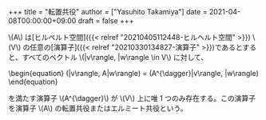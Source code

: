 +++
title = "転置共役"
author = ["Yasuhito Takamiya"]
date = 2021-04-08T00:00:00+09:00
draft = false
+++

\\(A\\) は[ヒルベルト空間]({{< relref "20210405112448-ヒルヘルト空間" >}}) \\(V\\) の任意の[演算子]({{< relref "20210330134827-演算子" >}})であるとすると、すべてのベクトル \\(|v\rangle, |w\rangle \in V\\) に対して、

\begin{equation}
  (|v\rangle, A|w\rangle) = (A^{\dagger}|v\rangle, |w\rangle)
\end{equation}

を満たす演算子 \\(A^{\dagger}\\) が \\(V\\) 上に唯 1 つのみ存在する。この演算子を演算子 \\(A\\) の転置共役またはエルミート共役という。
